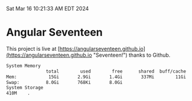 Sat Mar 16 10:21:33 AM EDT 2024

# Angular Seventeen


This project is live at [https://angularseventeen.github.io](https://angularseventeen.github.io "Seventeen!") thanks to Github.

```bash
System Memory
               total        used        free      shared  buff/cache   available
Mem:            15Gi       2.9Gi       1.4Gi       337Mi        11Gi        12Gi
Swap:          8.0Gi       768Ki       8.0Gi
System Storage
410M	.
```
```bash
